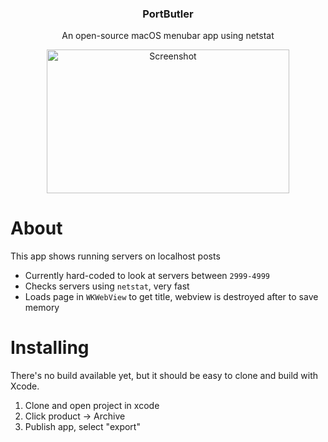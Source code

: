 <p align="center">
  <h3 align="center">PortButler</h3>
  <p align="center">An open-source macOS menubar app using netstat</p>
</p>
<p align="center">
  <img align="center" width="387.5px" height="230px" alt="Screenshot" src="https://github.com/albinekb/PortButler/raw/master/.github/preview.png" />
</p>

# About

This app shows running servers on localhost posts

- Currently hard-coded to look at servers between `2999-4999`
- Checks servers using `netstat`, very fast
- Loads page in `WKWebView` to get title, webview is destroyed after to save memory

# Installing

There's no build available yet, but it should be easy to clone and build with Xcode.

1. Clone and open project in xcode
1. Click product -> Archive
1. Publish app, select "export"
